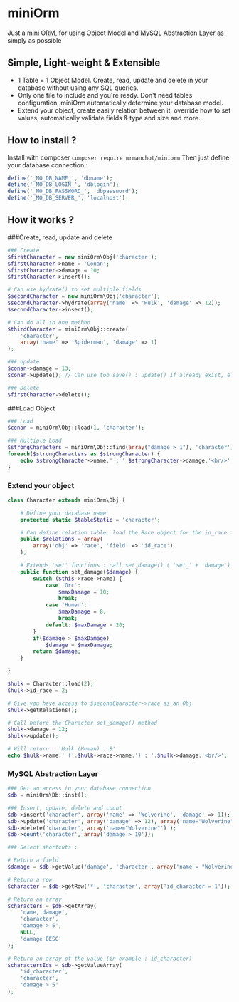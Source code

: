 miniOrm
=======
Just a mini ORM, for using Object Model and MySQL Abstraction Layer as simply as possible

Simple, Light-weight & Extensible
--------
+ 1 Table = 1 Object Model. Create, read, update and delete in your database without using any SQL queries. 
+ Only one file to include and you're ready. Don't need tables configuration, miniOrm automatically determine your database model. 
+ Extend your object, create easily relation between it, override how to set values, automatically validate fields & type and size and more... 

How to install ?
--------
Install with composer `composer require mrmanchot/miniorm`
Then just define your database connection :

```php
define('_MO_DB_NAME_', 'dbname');
define('_MO_DB_LOGIN_', 'dblogin');
define('_MO_DB_PASSWORD_', 'dbpassword');
define('_MO_DB_SERVER_', 'localhost');
```

How it works ?
--------

###Create, read, update and delete
```php
### Create
$firstCharacter = new miniOrm\Obj('character');
$firstCharacter->name = 'Conan';
$firstCharacter->damage = 10;
$firstCharacter->insert();

# Can use hydrate() to set multiple fields
$secondCharacter = new miniOrm\Obj('character');
$secondCharacter->hydrate(array('name' => 'Hulk', 'damage' => 12));
$secondCharacter->insert();

# Can do all in one method
$thirdCharacter = miniOrm\Obj::create(
	'character',
	array('name' => 'Spiderman', 'damage' => 1)
);

### Update
$conan->damage = 13;
$conan->update(); // Can use too save() : update() if already exist, else insert()

### Delete
$firstCharacter->delete();

```

###Load Object
```php
### Load
$conan = miniOrm\Obj::load(1, 'character');

### Multiple Load
$strongCharacters = miniOrm\Obj::find(array("damage > 1"), 'character');
foreach($strongCharacters as $strongCharacter) {
	echo $strongCharacter->name.' : '.$strongCharacter->damage.'<br/>';
}
```

### Extend your object
```php
class Character extends miniOrm\Obj {

	# Define your database name
	protected static $tableStatic = 'character';

    # Can define relation table, load the Race object for the id_race field
    public $relations = array(
        array('obj' => 'race', 'field' => 'id_race')
    );

    # Extends 'set' functions : call set_damage() ( 'set_' + 'damage') 
    public function set_damage($damage) {
        switch ($this->race->name) {
            case 'Orc':
            	$maxDamage = 10;
				break;
            case 'Human':
            	$maxDamage = 8;
				break;
			default: $maxDamage = 20;
        }
        if($damage > $maxDamage)
        	$damage = $maxDamage;
        return $damage;
    }

}

$hulk = Character::load(2);
$hulk->id_race = 2;

# Give you have access to $secondCharacter->race as an Obj
$hulk->getRelations();

# Call before the Character set_damage() method
$hulk->damage = 12;
$hulk->update();

# Will return : 'Hulk (Human) : 8'
echo $hulk->name.' ('.$hulk->race->name.') : '.$hulk->damage.'<br/>';
```

### MySQL Abstraction Layer
```php
### Get an access to your database connection
$db = miniOrm\Db::inst();

### Insert, update, delete and count
$db->insert('character', array('name' => 'Wolverine', 'damage' => 1));
$db->update('character', array('damage' => 12), array('name="Wolverine"') );
$db->delete('character', array('name="Wolverine"') );
$db->count('character', array('damage > 10'));

### Select shortcuts :

# Return a field
$damage = $db->getValue('damage', 'character', array('name = "Wolverine"')); 

# Return a row
$character = $db->getRow('*', 'character', array('id_character = 1'));  

# Return an array
$characters = $db->getArray(
	'name, damage',
	'character',
	'damage > 5',
	NULL,
	'damage DESC'
); 

# Return an array of the value (in example : id_character)
$charactersIds = $db->getValueArray(
	'id_character',
	'character',
	'damage > 5'
);
```